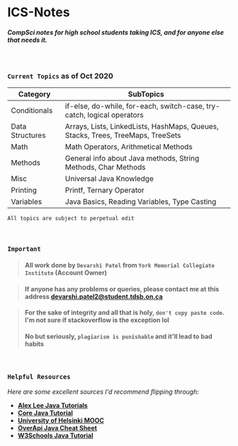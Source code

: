 # ICS-Notes

##### CompSci notes for high school students taking ICS, and for anyone else that needs it.
<br>

### ```Current Topics``` as of Oct 2020
Category|  SubTopics
-----|-------
Conditionals| if-else, do-while, for-each, switch-case, try-catch, logical operators
Data Structures| Arrays, Lists, LinkedLists, HashMaps, Queues, Stacks, Trees, TreeMaps, TreeSets
Math| Math Operators, Arithmetical Methods
Methods| General info about Java methods, String Methods, Char Methods
Misc| Universal Java Knowledge
Printing| Printf, Ternary Operator
Variables| Java Basics, Reading Variables, Type Casting
    All topics are subject to perpetual edit
<br>

### ```Important```

> #### All work done by ```Devarshi Patel``` from ```York Memorial Collegiate Institute``` (Account Owner)

> #### If anyone has any problems or queries, please contact me at this address devarshi.patel2@student.tdsb.on.ca

> #### For the sake of integrity and all that is holy, ```don't copy paste code```. I'm not sure if stackoverflow is the exception lol 
> #### No but seriously, ```plagiarism is punishable``` and it'll lead to bad habits
<br>

### ```Helpful Resources```
*Here are some excellent sources I'd recommend flipping through:*
 - **[Alex Lee Java Tutorials](https://www.youtube.com/channel/UC_fFL5jgoCOrwAVoM_fBYwA/featured)**
 - **[Core Java Tutorial](https://www.studytonight.com/java/)**
 - **[University of Helsinki MOOC](https://java-programming.mooc.fi/)**
 - **[OverApi Java Cheat Sheet](https://overapi.com/java)**
 - **[W3Schools Java Tutorial](https://www.w3schools.com/java/default.asp)**
